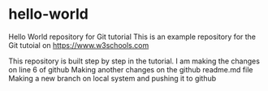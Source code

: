# hello-world
Hello World repository for Git tutorial
This is an example repository for the Git tutoial on https://www.w3schools.com

This repository is built step by step in the tutorial.
I am making the changes on line 6 of github
Making another changes on the github readme.md file
Making a new branch on local system and pushing it to github
